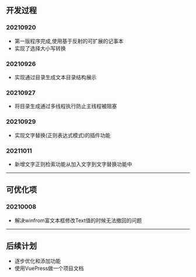 
## 开发过程
### 20210920
- 第一版程序完成,使用基于反射的可扩展的记事本
- 实现了选择大小写转换
### 20210926
- 实现通过目录生成文本目录结构展示
### 20210927
- 将目录生成通过多线程执行防止主线程被阻塞
### 20210929
- 实现文字替换(正则表达式模式)的插件功能
### 20211011
- 新增文字正则检索功能从加入文字到文字替换功能中
- - -
## 可优化项
### 20210008
- 解决winfrom富文本框修改Text值的时候无法撤回的问题
- - -
## 后续计划
- 逐步优化和添加功能
- 使用VuePress做一个项目文档